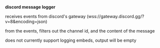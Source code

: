 **discord message logger**

receives events from discord's gateway (wss://gateway.discord.gg/?v=8&encoding=json)<br/>

from the events, filters out the channel id, and the content of the message<br/>

does not currently support logging embeds, output will be empty<br/>
